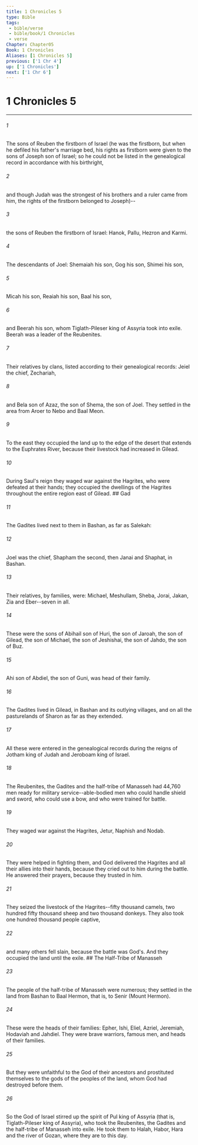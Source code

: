```yaml
---
title: 1 Chronicles 5
type: Bible
tags:
 - bible/verse
 - bible/book/1 Chronicles
 - verse
Chapter: Chapter05
Book: 1 Chronicles
Aliases: [1 Chronicles 5]
previous: ['1 Chr 4']
up: ['1 Chronicles']
next: ['1 Chr 6']
---
```

# 1 Chronicles 5

***


###### 1 
The sons of Reuben the firstborn of Israel (he was the firstborn, but when he defiled his father's marriage bed, his rights as firstborn were given to the sons of Joseph son of Israel; so he could not be listed in the genealogical record in accordance with his birthright, 

###### 2 
and though Judah was the strongest of his brothers and a ruler came from him, the rights of the firstborn belonged to Joseph)-- 

###### 3 
the sons of Reuben the firstborn of Israel: Hanok, Pallu, Hezron and Karmi. 

###### 4 
The descendants of Joel: Shemaiah his son, Gog his son, Shimei his son, 

###### 5 
Micah his son, Reaiah his son, Baal his son, 

###### 6 
and Beerah his son, whom Tiglath-Pileser king of Assyria took into exile. Beerah was a leader of the Reubenites. 

###### 7 
Their relatives by clans, listed according to their genealogical records: Jeiel the chief, Zechariah, 

###### 8 
and Bela son of Azaz, the son of Shema, the son of Joel. They settled in the area from Aroer to Nebo and Baal Meon. 

###### 9 
To the east they occupied the land up to the edge of the desert that extends to the Euphrates River, because their livestock had increased in Gilead. 

###### 10 
During Saul's reign they waged war against the Hagrites, who were defeated at their hands; they occupied the dwellings of the Hagrites throughout the entire region east of Gilead. ## Gad 

###### 11 
The Gadites lived next to them in Bashan, as far as Salekah: 

###### 12 
Joel was the chief, Shapham the second, then Janai and Shaphat, in Bashan. 

###### 13 
Their relatives, by families, were: Michael, Meshullam, Sheba, Jorai, Jakan, Zia and Eber--seven in all. 

###### 14 
These were the sons of Abihail son of Huri, the son of Jaroah, the son of Gilead, the son of Michael, the son of Jeshishai, the son of Jahdo, the son of Buz. 

###### 15 
Ahi son of Abdiel, the son of Guni, was head of their family. 

###### 16 
The Gadites lived in Gilead, in Bashan and its outlying villages, and on all the pasturelands of Sharon as far as they extended. 

###### 17 
All these were entered in the genealogical records during the reigns of Jotham king of Judah and Jeroboam king of Israel. 

###### 18 
The Reubenites, the Gadites and the half-tribe of Manasseh had 44,760 men ready for military service--able-bodied men who could handle shield and sword, who could use a bow, and who were trained for battle. 

###### 19 
They waged war against the Hagrites, Jetur, Naphish and Nodab. 

###### 20 
They were helped in fighting them, and God delivered the Hagrites and all their allies into their hands, because they cried out to him during the battle. He answered their prayers, because they trusted in him. 

###### 21 
They seized the livestock of the Hagrites--fifty thousand camels, two hundred fifty thousand sheep and two thousand donkeys. They also took one hundred thousand people captive, 

###### 22 
and many others fell slain, because the battle was God's. And they occupied the land until the exile. ## The Half-Tribe of Manasseh 

###### 23 
The people of the half-tribe of Manasseh were numerous; they settled in the land from Bashan to Baal Hermon, that is, to Senir (Mount Hermon). 

###### 24 
These were the heads of their families: Epher, Ishi, Eliel, Azriel, Jeremiah, Hodaviah and Jahdiel. They were brave warriors, famous men, and heads of their families. 

###### 25 
But they were unfaithful to the God of their ancestors and prostituted themselves to the gods of the peoples of the land, whom God had destroyed before them. 

###### 26 
So the God of Israel stirred up the spirit of Pul king of Assyria (that is, Tiglath-Pileser king of Assyria), who took the Reubenites, the Gadites and the half-tribe of Manasseh into exile. He took them to Halah, Habor, Hara and the river of Gozan, where they are to this day. 
